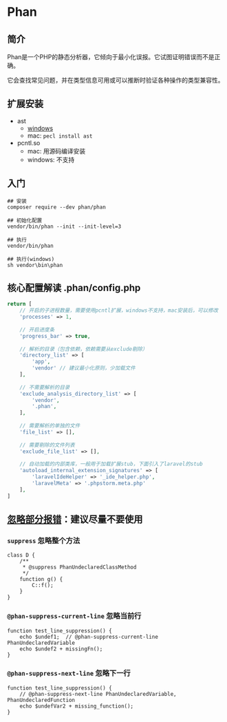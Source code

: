 # Phan
## 简介
Phan是一个PHP的静态分析器，它倾向于最小化误报。它试图证明错误而不是正确。

它会查找常见问题，并在类型信息可用或可以推断时验证各种操作的类型兼容性。

## 扩展安装
- ast
    - [windows](https://windows.php.net/downloads/pecl/releases/ast/0.1.6/)
    - mac: `pecl install ast`
- pcntl.so
    - mac: 用源码编译安装
    - windows: 不支持

## 入门
```
## 安装
composer require --dev phan/phan

## 初始化配置
vendor/bin/phan --init --init-level=3

## 执行
vendor/bin/phan

## 执行(windows)
sh vendor\bin\phan
```

## 核心配置解读 .phan/config.php
````php
return [
    // 开启的子进程数量，需要使用pcntl扩展，windows不支持，mac安装后，可以修改
    'processes' => 1,
    
    // 开启进度条
    'progress_bar' => true,
    
    // 解析的目录（包含依赖，依赖需要从exclude剔除）
    'directory_list' => [
        'app',
        'vendor' // 建议最小化原则，少加载文件
    ],
    
    // 不需要解析的目录
    'exclude_analysis_directory_list' => [
        'vendor',
        '.phan',
    ],
    
    // 需要解析的单独的文件
    'file_list' => [],
    
    // 需要剔除的文件列表
    'exclude_file_list' => [],
    
    // 自动加载的内部类库，一般用于加载扩展stub，下面引入了laravel的stub
    'autoload_internal_extension_signatures' => [
        'laravelIdeHelper' => '_ide_helper.php',
        'laravelMeta' => '.phpstorm.meta.php'
    ],
]
````

## [忽略部分报错](https://github.com/phan/phan/wiki/Annotating-Your-Source-Code)：建议尽量不要使用
### `suppress` 忽略整个方法
````
class D {
    /**
     * @suppress PhanUndeclaredClassMethod
     */
    function g() {
        C::f();
    }
}
````

### `@phan-suppress-current-line` 忽略当前行
```
function test_line_suppression() {
    echo $undef1;  // @phan-suppress-current-line PhanUndeclaredVariable
    echo $undef2 + missingFn();
}
```

### `@phan-suppress-next-line` 忽略下一行
````
function test_line_suppression() {
    // @phan-suppress-next-line PhanUndeclaredVariable, PhanUndeclaredFunction
    echo $undefVar2 + missing_function();  
}
````
